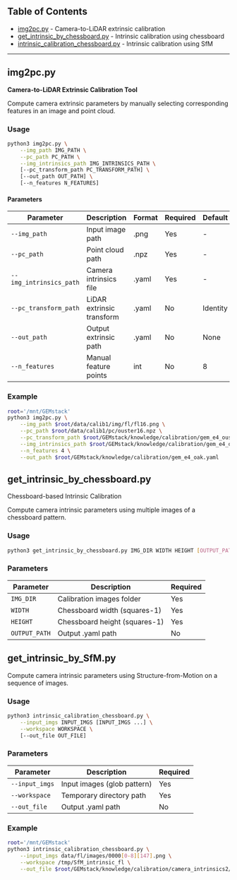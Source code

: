 ## Table of Contents
- [img2pc.py](#img2pcpy) - Camera-to-LiDAR extrinsic calibration
- [get_intrinsic_by_chessboard.py](#get_intrinsic_by_chessboardpy) - Intrinsic calibration using chessboard
- [intrinsic_calibration_chessboard.py](#intrinsic_calibration_chessboardpy) - Intrinsic calibration using SfM

---

## img2pc.py
**Camera-to-LiDAR Extrinsic Calibration Tool**

Compute camera extrinsic parameters by manually selecting corresponding features in an image and point cloud.

### Usage
```bash
python3 img2pc.py \
    --img_path IMG_PATH \
    --pc_path PC_PATH \
    --img_intrinsics_path IMG_INTRINSICS_PATH \
    [--pc_transform_path PC_TRANSFORM_PATH] \
    [--out_path OUT_PATH] \
    [--n_features N_FEATURES]
```
#### Parameters
| Parameter | Description | Format | Required | Default |
|-----------|-------------|--------|----------|---------|
| `--img_path` | Input image path | .png | Yes | - |
| `--pc_path` | Point cloud path | .npz | Yes | - |
| `--img_intrinsics_path` | Camera intrinsics file | .yaml | Yes | - |
| `--pc_transform_path` | LiDAR extrinsic transform | .yaml | No | Identity |
| `--out_path` | Output extrinsic path | .yaml | No | None |
| `--n_features` | Manual feature points | int | No | 8 |

### Example
```bash
root='/mnt/GEMstack'
python3 img2pc.py \
    --img_path $root/data/calib1/img/fl/fl16.png \
    --pc_path $root/data/calib1/pc/ouster16.npz \
    --pc_transform_path $root/GEMstack/knowledge/calibration/gem_e4_ouster.yaml \
    --img_intrinsics_path $root/GEMstack/knowledge/calibration/gem_e4_oak_in.yaml \
    --n_features 4 \
    --out_path $root/GEMstack/knowledge/calibration/gem_e4_oak.yaml
```

## get_intrinsic_by_chessboard.py
Chessboard-based Intrinsic Calibration

Compute camera intrinsic parameters using multiple images of a chessboard pattern.

### Usage
```bash
python3 get_intrinsic_by_chessboard.py IMG_DIR WIDTH HEIGHT [OUTPUT_PATH]
```

### Parameters
| Parameter | Description | Required | 
|-----------|-------------|----------|
| `IMG_DIR` | Calibration images folder | Yes |
| `WIDTH` | Chessboard width (squares-1) | Yes |
| `HEIGHT` | Chessboard height (squares-1) | Yes |
| `OUTPUT_PATH` | Output .yaml path | No |


## get_intrinsic_by_SfM.py 

Compute camera intrinsic parameters using Structure-from-Motion on a sequence of images.

### Usage
```bash
python3 intrinsic_calibration_chessboard.py \
    --input_imgs INPUT_IMGS [INPUT_IMGS ...] \
    --workspace WORKSPACE \
    [--out_file OUT_FILE]
```
### Parameters
| Parameter | Description | Required |
|-----------|-------------|----------|
| `--input_imgs` | Input images (glob pattern) | Yes |
| `--workspace` | Temporary directory path | Yes |
| `--out_file` | Output .yaml path | No |

### Example
```bash
root='/mnt/GEMstack'
python3 intrinsic_calibration_chessboard.py \
    --input_imgs data/fl/images/0000[0-8][147].png \
    --workspace /tmp/SfM_intrinsic_fl \
    --out_file $root/GEMstack/knowledge/calibration/camera_intrinsics2/gem_e4_fl_in.yaml
```
